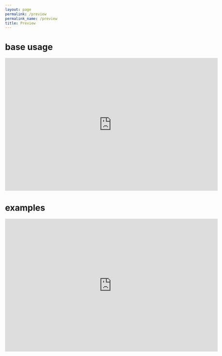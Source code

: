 ```yaml
---
layout: page
permalink: /preview
permalink_name: /preview
title: Preview
---
```


# base usage

<iframe id="body-iframe" width="700" height="437" src="https://www.youtube.com/embed/6nTr8KxYX18" frameborder="0" allow="accelerometer; autoplay; clipboard-write; encrypted-media; gyroscope; picture-in-picture" allowfullscreen></iframe>

# examples

<iframe id="body-iframe" width="700" height="437" src="https://www.youtube.com/embed/y_Ms0xOGDLQ" frameborder="0" allow="accelerometer; autoplay; clipboard-write; encrypted-media; gyroscope; picture-in-picture" allowfullscreen></iframe>